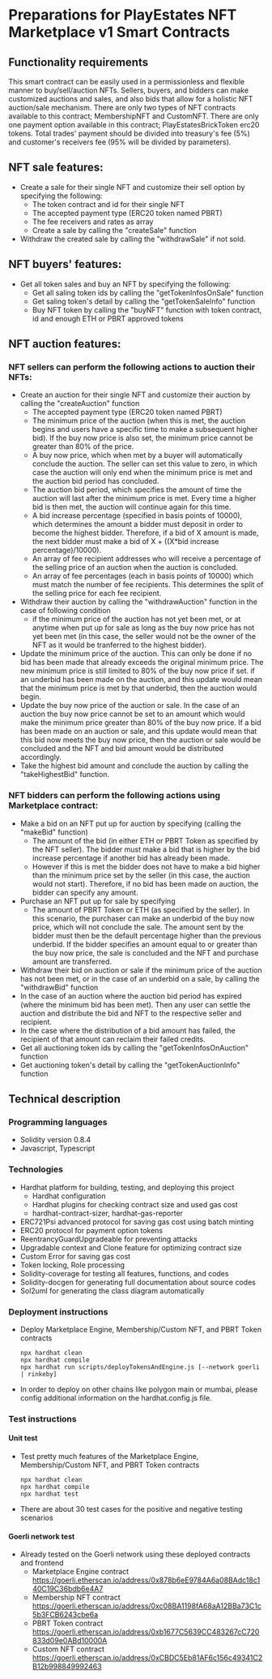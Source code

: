 # Preparations for PlayEstates NFT Marketplace v1 Smart Contracts

## Functionality requirements
This smart contract can be easily used in a permissionless and flexible manner to buy/sell/auction NFTs. Sellers, buyers, and bidders can make customized auctions and sales, and also bids that allow for a holistic NFT auction/sale mechanism.
There are only two types of NFT contracts available to this contract; MembershipNFT and CustomNFT.
There are only one payment option available in this contract; PlayEstatesBrickToken erc20 tokens.
Total trades' payment should be divided into treasury's fee (5%) and customer's receivers fee (95% will be divided by parameters).

## NFT sale features:
- Create a sale for their single NFT and customize their sell option by specifying the following:
  - The token contract and id for their single NFT
  - The accepted payment type (ERC20 token named PBRT)
  - The fee receivers and rates as array
  - Create a sale by calling the "createSale" function
- Withdraw the created sale by calling the "withdrawSale" if not sold.

## NFT buyers' features:
- Get all token sales and buy an NFT by specifying the following:
  - Get all saling token ids by calling the "getTokenInfosOnSale" function
  - Get saling token's detail by calling the "getTokenSaleInfo" function
  - Buy NFT token by calling the "buyNFT" function with token contract, id and enough ETH or PBRT approved tokens
    
## NFT auction features:
### NFT sellers can perform the following actions to auction their NFTs:
- Create an auction for their single NFT and customize their auction by calling the "createAuction" function
  - The accepted payment type (ERC20 token named PBRT)
  - The minimum price of the auction (when this is met, the auction begins and users have a specific time to make a subsequent higher bid). If the buy now price is also set, the minimum price cannot be greater than 80% of the price.
  - A buy now price, which when met by a buyer will automatically conclude the auction. The seller can set this value to zero, in which case the auction will only end when the minimum price is met and the auction bid period has concluded.
  - The auction bid period, which specifies the amount of time the auction will last after the minimum price is met. Every time a higher bid is then met, the auction will continue again for this time.
  - A bid increase percentage (specified in basis points of 10000), which determines the amount a bidder must deposit in order to become the highest bidder. Therefore, if a bid of X amount is made, the next bidder must make a bid of X + ((X*bid increase percentage)/10000).
  - An array of fee recipient addresses who will receive a percentage of the selling price of an auction when the auction is concluded.
  - An array of fee percentages (each in basis points of 10000) which must match the number of fee recipients. This determines the split of the selling price for each fee recipient.
- Withdraw their auction by calling the "withdrawAuction" function in the case of following condition
  - if the minimum price of the auction has not yet been met, or at anytime when put up for sale as long as the buy now price has not yet been met (in this case, the seller would not be the owner of the NFT as it would be tranferred to the highest bidder).
- Update the minimum price of the auction. This can only be done if no bid has been made that already exceeds the original minimum price. The new minimum price is still limited to 80% of the buy now price if set. if an underbid has been made on the auction, and this update would mean that the minimum price is met by that underbid, then the auction would begin.
- Update the buy now price of the auction or sale. In the case of an auction the buy now price cannot be set to an amount which would make the minimum price greater than 80% of the buy now price. If a bid has been made on an auction or sale, and this update would mean that this bid now meets the buy now price, then the auction or sale would be concluded and the NFT and bid amount would be distributed accordingly.
- Take the highest bid amount and conclude the auction by calling the "takeHighestBid" function.
### NFT bidders can perform the following actions using Marketplace contract:
- Make a bid on an NFT put up for auction by specifying (calling the "makeBid" function)
  - The amount of the bid (in either ETH or PBRT Token as specified by the NFT seller). The bidder must make a bid that is higher by the bid increase percentage if another bid has already been made. 
  - However if this is met the bidder does not have to make a bid higher than the minimum price set by the seller (in this case, the auction would not start). Therefore, if no bid has been made on auction, the bidder can specify any amount.  
- Purchase an NFT put up for sale by specifying
  - The amount of PBRT Token or ETH (as specified by the seller). In this scenario, the purchaser can make an underbid of the buy now price, which will not conclude the sale. The amount sent by the bidder must then be the default percentage higher than the previous underbid. If the bidder specifies an amount equal to or greater than the buy now price, the sale is concluded and the NFT and purchase amount are transferred.
- Withdraw their bid on auction or sale if the minimum price of the auction has not been met, or in the case of an underbid on a sale, by calling the "withdrawBid" function
- In the case of an auction where the auction bid period has expired (where the minimum bid has been met). Then any user can settle the auction and distribute the bid and NFT to the respective seller and recipient.
- In the case where the distribution of a bid amount has failed, the recipient of that amount can reclaim their failed credits.
- Get all auctioning token ids by calling the "getTokenInfosOnAuction" function
- Get auctioning token's detail by calling the "getTokenAuctionInfo" function

## Technical description
### Programming languages
- Solidity version 0.8.4
- Javascript, Typescript
### Technologies
- Hardhat platform for building, testing, and deploying this project
  - Hardhat configuration
  - Hardhat plugins for checking contract size and used gas cost
  - hardhat-contract-sizer, hardhat-gas-reporter
- ERC721Psi advanced protocol for saving gas cost using batch minting
- ERC20 protocol for payment option tokens
- ReentrancyGuardUpgradeable for preventing attacks
- Upgradable context and Clone feature for optimizing contract size
- Custom Error for saving gas cost
- Token locking, Role processing
- Solidity-coverage for testing all features, functions, and codes
- Solidity-docgen for generating full documentation about source codes
- Sol2uml for generating the class diagram automatically
### Deployment instructions
- Deploy Marketplace Engine, Membership/Custom NFT, and PBRT Token contracts
    ```shell
    npx hardhat clean
    npx hardhat compile    
    npx hardhat run scripts/deployTokensAndEngine.js [--network goerli | rinkeby]
    ```
- In order to deploy on other chains like polygon main or mumbai, please config additional information on the hardhat.config.js file.
### Test instructions
#### Unit test
- Test pretty much features of the Marketplace Engine, Membership/Custom NFT, and PBRT Token contracts
    ```shell
    npx hardhat clean
    npx hardhat compile    
    npx hardhat test
    ```
- There are about 30 test cases for the positive and negative testing scenarios 
#### Goerli network test
- Already tested on the Goerli network using these deployed contracts and frontend
  - Marketplace Engine contract
    https://goerli.etherscan.io/address/0x878b6eE9784A6a08BAdc18c140C19C36bdb6e4A7
  - Membership NFT contract
    https://goerli.etherscan.io/address/0xc08BA1198fA68aA12BBa73C1c5b3FCB6243cbe6a
  - PBRT Token contract
    https://goerli.etherscan.io/address/0xb1677C5639CC483267cC720833d09e0ABd10000A
  - Custom NFT contract
    https://goerli.etherscan.io/address/0xCBDC5Eb81AF6c156c49341C2B12b998849992463
